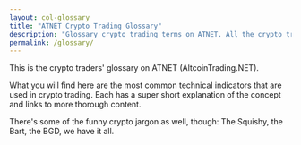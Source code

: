 ```yaml
---
layout: col-glossary
title: "ATNET Crypto Trading Glossary"
description: "Glossary crypto trading terms on ATNET. All the crypto trading jargon and technical analysis terms often used in crypto trading communities."
permalink: /glossary/
---
```


This is the crypto traders' glossary on ATNET (AltcoinTrading.NET).

What you will find here are the most common technical indicators that are used in crypto trading. Each has a super short explanation of the concept and links to more thorough content.

There's some of the funny crypto jargon as well, though: The Squishy, the Bart, the BGD, we have it all.
